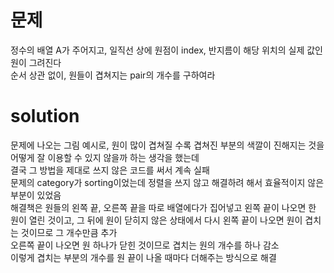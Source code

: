 # 문제

정수의 배열 A가 주어지고, 일직선 상에 원점이 index, 반지름이 해당 위치의 실제 값인 원이 그려진다  
순서 상관 없이, 원들이 겹쳐지는 pair의 개수를 구하여라  

# solution

문제에 나오는 그림 예시로, 원이 많이 겹쳐질 수록 겹쳐진 부분의 색깔이 진해지는 것을 어떻게 잘 이용할 수 있지 않을까 하는 생각을 했는데  
결국 그 방법을 제대로 쓰지 않은 코드를 써서 계속 실패  
문제의 category가 sorting이었는데 정렬을 쓰지 않고 해결하려 해서 효율적이지 않은 부분이 있었음  
해결책은 원들의 왼쪽 끝, 오른쪽 끝을 따로 배열에다가 집어넣고 왼쪽 끝이 나오면 한 원이 열린 것이고, 그 뒤에 원이 닫히지 않은 상태에서 다시 왼쪽 끝이 나오면 원이 겹치는 것이므로 그 개수만큼 추가  
오른쪽 끝이 나오면 원 하나가 닫힌 것이므로 겹치는 원의 개수를 하나 감소  
이렇게 겹치는 부분의 개수를 원 끝이 나올 때마다 더해주는 방식으로 해결  